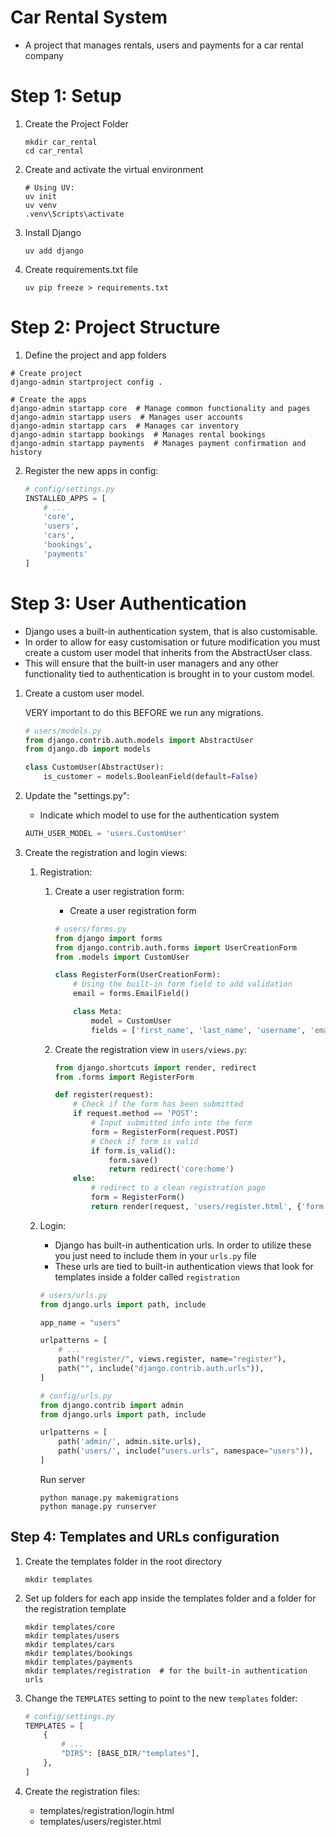 # Car Rental System

- A project that manages rentals, users and payments for a car rental company

# Step 1: Setup

1. Create the Project Folder
    ```shell
    mkdir car_rental
    cd car_rental
    ```
2. Create and activate the virtual environment
    ```shell
    # Using UV:
    uv init
    uv venv
    .venv\Scripts\activate
    ```
3. Install Django
    ```shell
    uv add django
    ```
4. Create requirements.txt file
    ```shell
    uv pip freeze > requirements.txt
    ```

# Step 2: Project Structure

1. Define the project and app folders

```shell
# Create project
django-admin startproject config .

# Create the apps
django-admin startapp core  # Manage common functionality and pages
django-admin startapp users  # Manages user accounts
django-admin startapp cars  # Manages car inventory
django-admin startapp bookings  # Manages rental bookings
django-admin startapp payments  # Manages payment confirmation and history
```

2. Register the new apps in config:
    ```python
    # config/settings.py
    INSTALLED_APPS = [
        # ...
        'core',
        'users',
        'cars',
        'bookings',
        'payments'
    ]
    ```

# Step 3: User Authentication

- Django uses a built-in authentication system, that is also customisable.
- In order to allow for easy customisation or future modification you must create a custom user model that inherits from the AbstractUser class.
- This will ensure that the built-in user managers and any other functionality tied to authentication is brought in to your custom model.

1. Create a custom user model.

    VERY important to do this BEFORE we run any migrations.
    ```python
    # users/models.py
    from django.contrib.auth.models import AbstractUser
    from django.db import models

    class CustomUser(AbstractUser):
        is_customer = models.BooleanField(default=False)
    ```

2. Update the "settings.py":

    - Indicate which model to use for the authentication system
    ```python
    AUTH_USER_MODEL = 'users.CustomUser'
    ```

3. Create the registration and login views:
    1. Registration:
        1. Create a user registration form:
            - Create a user registration form
            ```python
            # users/forms.py
            from django import forms
            from django.contrib.auth.forms import UserCreationForm
            from .models import CustomUser

            class RegisterForm(UserCreationForm):
                # Using the built-in form field to add validation
                email = forms.EmailField()

                class Meta:
                    model = CustomUser
                    fields = ['first_name', 'last_name', 'username', 'email', 'password1', 'password2']
            ```

        2. Create the registration view in `users/views.py`:
            ```python
            from django.shortcuts import render, redirect
            from .forms import RegisterForm

            def register(request):
                # Check if the form has been submitted
                if request.method == 'POST':
                    # Input submitted info into the form
                    form = RegisterForm(request.POST)
                    # Check if form is valid
                    if form.is_valid():
                        form.save()
                        return redirect('core:home')
                else:
                    # redirect to a clean registration page
                    form = RegisterForm()
                    return render(request, 'users/register.html', {'form': form})
            ```

    2. Login:
        - Django has built-in authentication urls. In order to utilize these you just need to include them in your `urls.py` file
        - These urls are tied to built-in authentication views that look for templates inside a folder called `registration`

        ```python
        # users/urls.py
        from django.urls import path, include

        app_name = "users"

        urlpatterns = [
            # ...
            path("register/", views.register, name="register"),
            path("", include("django.contrib.auth.urls")),
        ]
        ```

        ```python
        # config/urls.py
        from django.contrib import admin
        from django.urls import path, include

        urlpatterns = [
            path('admin/', admin.site.urls),
            path('users/', include("users.urls", namespace="users")),
        ]
        ```

        Run server
        ```shell
        python manage.py makemigrations
        python manage.py runserver
        ```

## Step 4: Templates and URLs configuration

1. Create the templates folder in the root directory
    ```shell
    mkdir templates
    ```
2. Set up folders for each app inside the templates folder and a folder for the registration template
    ```shell
    mkdir templates/core
    mkdir templates/users
    mkdir templates/cars
    mkdir templates/bookings
    mkdir templates/payments
    mkdir templates/registration  # for the built-in authentication urls
    ```
3. Change the `TEMPLATES` setting to point to the new `templates` folder:
    ```python
    # config/settings.py
    TEMPLATES = [
        {
            # ...
            "DIRS": [BASE_DIR/"templates"],
        },
    ]
    ```

4. Create the registration files:
    - templates/registration/login.html
    - templates/users/register.html